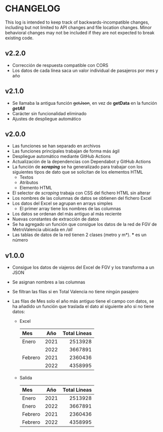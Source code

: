 # CHANGELOG

This log is intended to keep track of backwards-incompatible changes, including
but not limited to API changes and file location changes. Minor behavioral
changes may not be included if they are not expected to break existing code.

## v2.2.0

- Corrección de respuesta compatible con CORS
- Los datos de cada línea saca un valor individual de pasajeros por mes y año

## v2.1.0

- Se llamaba la antigua función ~~getJson~~, en vez de **getData** en la función **_getAll_**
- Carácter sin funcionalidad eliminado
- Ajustes de despliegue automático

## v2.0.0

- Las funciones se han separado en archivos
- Las funciones principales trabajan de forma más ágil
- Despliegue automático mediante GitHub Actions
- Actualización de la dependencias con Dependabot y GitHub Actions
- La función de **_scraping_** se ha generalizado para trabajar con los siguientes
 tipos de dato que se solicitan de los elementos HTML
  - Textos
  - Atributos
  - Elemento HTML
- El selector de _scraping_ trabaja con CSS del fichero HTML sin alterar
- Los nombres de las columnas de datos se obtienen del fichero Excel
- Los datos del Excel se agrupan en arrays simples
  - El primer array tiene los nombres de las columnas
- Los datos se ordenan del más antiguo al más reciente
- Nuevas constantes de extracción de datos
- Se ha agregado un función que consigue los datos de la red de FGV de MetroValencia
 ubicada en _/all_
- Las tablas de datos de la red tienen 2 clases (metro y m\*). **\*** es un número

## v1.0.0

- Consigue los datos de viajeros del Excel de FGV y los transforma a un JSON
- Se asignan nombres a las columnas
- Se filtran las filas si en Total Valencia no tiene ningún pasajero
- Las filas de Mes solo el año más antiguo tiene el campo con datos, se ha añadido
 un función que traslada el dato al siguiente año si no tiene datos:

  - Excel

    | Mes | Año | Total Líneas |
    | :--- | :---: | ---: |
    | Enero | 2021 | 2513928 |
    | | 2022 | 3667891 |
    | Febrero | 2021 | 2360436 |
    | | 2022 | 4358995 |

  - Salida

    | Mes | Año | Total Líneas |
    | :--- | :---: | ---: |
    | Enero | 2021 | 2513928 |
    | Enero | 2022 | 3667891 |
    | Febrero | 2021 | 2360436 |
    | Febrero | 2022 | 4358995 |
